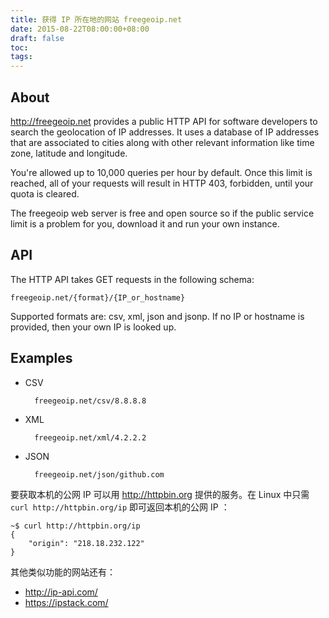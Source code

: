 ```yaml
---
title: 获得 IP 所在地的网站 freegeoip.net
date: 2015-08-22T08:00:00+08:00
draft: false
toc:
tags:
---
```



## About

<http://freegeoip.net> provides a public HTTP API for software developers to search the geolocation of IP addresses. It uses a database of IP addresses that are associated to cities along with other relevant information like time zone, latitude and longitude.

You're allowed up to 10,000 queries per hour by default. Once this limit is reached, all of your requests will result in HTTP 403, forbidden, until your quota is cleared.

The freegeoip web server is free and open source so if the public service limit is a problem for you, download it and run your own instance.

## API

The HTTP API takes GET requests in the following schema:

    freegeoip.net/{format}/{IP_or_hostname}

Supported formats are: csv, xml, json and jsonp. If no IP or hostname is provided, then your own IP is looked up.

## Examples

* CSV

        freegeoip.net/csv/8.8.8.8
    
* XML

        freegeoip.net/xml/4.2.2.2

* JSON

        freegeoip.net/json/github.com
        
要获取本机的公网 IP 可以用 <http://httpbin.org> 提供的服务。在 Linux 中只需 `curl http://httpbin.org/ip` 即可返回本机的公网 IP         ：

    ~$ curl http://httpbin.org/ip
    {
        "origin": "218.18.232.122"
    }

其他类似功能的网站还有：

* <http://ip-api.com/>
* <https://ipstack.com/>
